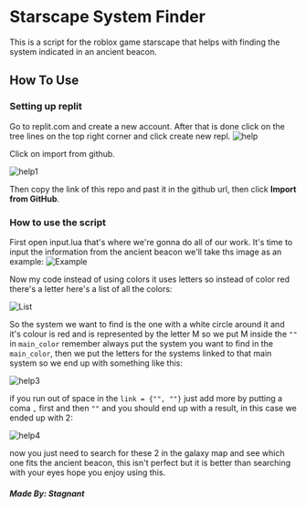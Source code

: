 # Starscape System Finder
This is a script for the roblox game starscape that helps with finding the system indicated in an ancient beacon.

## How To Use
### Setting up replit
Go to replit.com and create a new account.
After that is done click on the tree lines on the top right corner and click create new repl.
![help](https://user-images.githubusercontent.com/82290573/143931108-31ebf6f7-1b88-474d-a3a1-b36e28e95e45.png)

Click on import from github.

![help1](https://user-images.githubusercontent.com/82290573/143931542-7edc13c0-e875-498f-99fc-66bb4a33f416.png)

Then copy the link of this repo and past it in the github url, then click **Import from GitHub**.

### How to use the script
First open input.lua that's where we're gonna do all of our work.
It's time to input the information from the ancient beacon we'll take ths image as an example:
![Example](https://user-images.githubusercontent.com/82290573/140803842-1cfc2650-bd0b-4cb3-add7-66df36c0117f.png)

Now my code instead of using colors it uses letters so instead of color red there's a letter here's a list of all the colors:

![List](https://user-images.githubusercontent.com/82290573/140804199-e0a75d47-7b0d-42de-b358-f9e32c67ba5a.png)

So the system we want to find is the one with a white circle around it and it's colour is red and is represented by the letter M so we put M inside the `""` in `main_color` remember always put the system you want to find in the `main_color`, then we put the letters for the systems linked to that main system so we end up with something like this:

![help3](https://user-images.githubusercontent.com/82290573/143933922-c5153db3-6d49-4367-a266-996d0147bbbf.png)

if you run out of space in the `link = {"", ""}` just add more by putting a coma `,` first and then `""` and you should end up with a result, in this case we ended up with 2:

![help4](https://user-images.githubusercontent.com/82290573/143934038-7cd0b6c4-804d-46f8-8c12-f97528a5ea7e.png)

now you just need to search for these 2 in the galaxy map and see which one fits the ancient beacon, this isn't perfect but it is better than searching with your eyes hope you enjoy using this.

##### Made By: Stagnant
